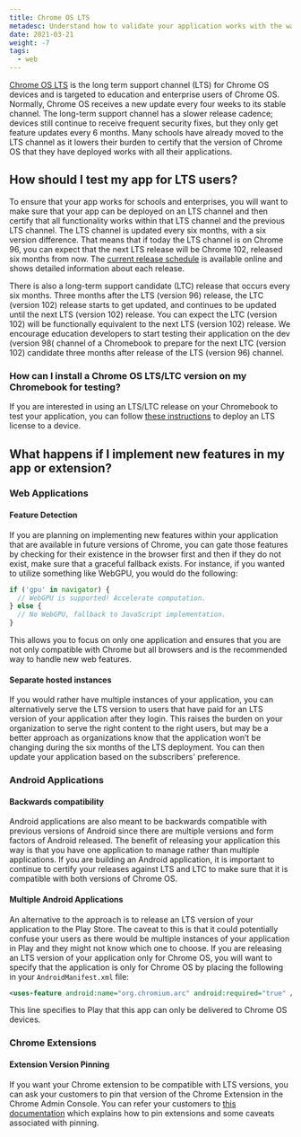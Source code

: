```yaml
---
title: Chrome OS LTS
metadesc: Understand how to validate your application works with the way schools deploy Chrome OS.
date: 2021-03-21
weight: -7
tags:
  - web
---
```


[Chrome OS LTS](https://support.google.com/chrome/a/answer/11333726?hl=en) is the long term support channel (LTS) for Chrome OS devices and is targeted to education and enterprise users of Chrome OS. Normally, Chrome OS receives a new update every four weeks to its stable channel. The long-term support channel has a slower release cadence; devices still continue to receive frequent security fixes, but they only get feature updates every 6 months. Many schools have already moved to the LTS channel as it lowers their burden to certify that the version of Chrome OS that they have deployed works with all their applications.

## How should I test my app for LTS users?

To ensure that your app works for schools and enterprises, you will want to make sure that your app can be deployed on an LTS channel and then certify that all functionality works within that LTS channel and the previous LTS channel. The LTS channel is updated every six months, with a six version difference. That means that if today the LTS channel is on Chrome 96, you can expect that the next LTS release will be Chrome 102, released six months from now. The [current release schedule](https://chromiumdash.appspot.com/schedule) is available online and shows detailed information about each release.

There is also a long-term support candidate (LTC) release that occurs every six months. Three months after the LTS (version 96) release, the LTC (version 102) release starts to get updated, and continues to be updated until the next LTS (version 102) release. You can expect the LTC (version 102) will be functionally equivalent to the next LTS (version 102) release. We encourage education developers to start testing their application on the dev (version 98( channel of a Chromebook to prepare for the next LTC (version 102) candidate three months after release of the LTS (version 96) channel.

### How can I install a Chrome OS LTS/LTC version on my Chromebook for testing?

If you are interested in using an LTS/LTC release on your Chromebook to test your application, you can follow [these instructions](https://support.google.com/chrome/a/answer/11333726) to deploy an LTS license to a device.

## What happens if I implement new features in my app or extension?

### Web Applications

#### Feature Detection

If you are planning on implementing new features within your application that are available in future versions of Chrome, you can gate those features by checking for their existence in the browser first and then if they do not exist, make sure that a graceful fallback exists. For instance, if you wanted to utilize something like WebGPU, you would do the following:

```javascript {title="JavaScript" .code-figure}
if ('gpu' in navigator) {
  // WebGPU is supported! Accelerate computation.
} else {
  // No WebGPU, fallback to JavaScript implementation.
}
```

This allows you to focus on only one application and ensures that you are not only compatible with Chrome but all browsers and is the recommended way to handle new web features.

#### Separate hosted instances

If you would rather have multiple instances of your application, you can alternatively serve the LTS version to users that have paid for an LTS version of your application after they login. This raises the burden on your organization to serve the right content to the right users, but may be a better approach as organizations know that the application won’t be changing during the six months of the LTS deployment. You can then update your application based on the subscribers' preference.

### Android Applications

#### Backwards compatibility

Android applications are also meant to be backwards compatible with previous versions of Android since there are multiple versions and form factors of Android released. The benefit of releasing your application this way is that you have one application to manage rather than multiple applications. If you are building an Android application, it is important to continue to certify your releases against LTS and LTC to make sure that it is compatible with both versions of Chrome OS.

#### Multiple Android Applications

An alternative to the approach is to release an LTS version of your application to the Play Store. The caveat to this is that it could potentially confuse your users as there would be multiple instances of your application in Play and they might not know which one to choose. If you are releasing an LTS version of your application only for Chrome OS, you will want to specify that the application is only for Chrome OS by placing the following in your `AndroidManifest.xml` file:

```xml {title="AndroidManifest.xml" .code-figure}
<uses-feature android:name="org.chromium.arc" android:required="true" />
```

This line specifies to Play that this app can only be delivered to Chrome OS devices.

### Chrome Extensions

#### Extension Version Pinning

If you want your Chrome extension to be compatible with LTS versions, you can ask your customers to pin that version of the Chrome Extension in the Chrome Admin Console. You can refer your customers to [this documentation](https://support.google.com/chrome/a/answer/11190170?hl=en) which explains how to pin extensions and some caveats associated with pinning.
